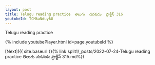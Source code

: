 ```yaml
---
layout: post
title: Telugu reading practice  తెలుగు  చదవడం  ప్రాక్టీస్ 316
youtubeId: TCMkaNduyk8
---
```

 
 
Telugu reading practice
 
 
 
 
 


{% include youtubePlayer.html id=page.youtubeId %}
 
[Next]({{ site.baseurl }}{% link  split1/_posts/2022-07-24-Telugu reading practice  తెలుగు  చదవడం  ప్రాక్టీస్ 315.md%})
 
